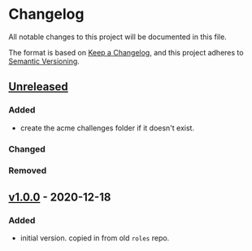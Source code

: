 # Changelog
All notable changes to this project will be documented in this file.

The format is based on [Keep a Changelog](https://keepachangelog.com/en/1.0.0/),
and this project adheres to [Semantic Versioning](https://semver.org/spec/v2.0.0.html).

## [Unreleased]

### Added

- create the acme challenges folder if it doesn't exist.

### Changed
### Removed

## [v1.0.0] - 2020-12-18
### Added
- initial version. copied in from old `roles` repo.

[Unreleased]: https://github.com/appsembler/letsencrypt_role/compare/v1.0.0...HEAD
[v1.0.0]: https://github.com/appsembler/letsencrypt_role/releases/tag/v1.0.0
